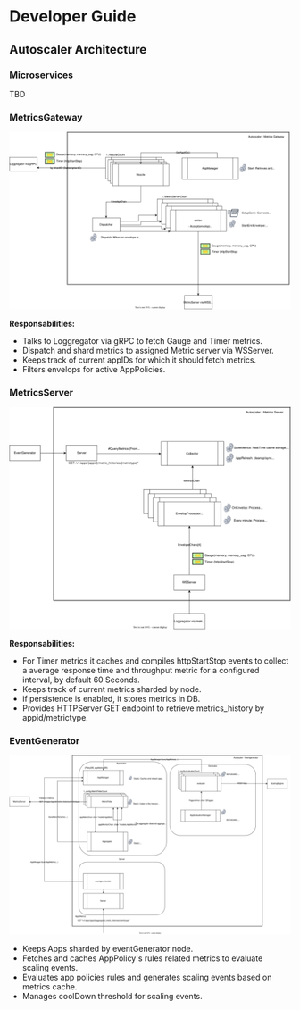 # Developer Guide

## Autoscaler Architecture

### Microservices

TBD

### MetricsGateway

![Alt text](./metrics_gateway.svg)

**Responsabilities:**

- Talks to Loggregator via gRPC to fetch Gauge and Timer metrics.
- Dispatch and shard metrics to assigned Metric server via WSServer.
- Keeps track of current appIDs for which it should fetch metrics.
- Filters envelops for active AppPolicies.

### MetricsServer

![Alt text](./metrics_server.svg)

**Responsabilities:**

- For Timer metrics it caches and compiles httpStartStop events to collect a average response time and throughput metric for a configured interval, by default 60 Seconds.
- Keeps track of current metrics sharded by node.
- if persistence is enabled, it stores metrics in DB.
- Provides HTTPServer GET endpoint to retrieve metrics_history by appid/metrictype.

### EventGenerator

![Alt text](./eventgenerator.svg)

- Keeps Apps sharded by eventGenerator node.
- Fetches and caches AppPolicy's rules related metrics to evaluate scaling events.
- Evaluates app policies rules and generates scaling events based on metrics cache.
- Manages coolDown threshold for scaling events.